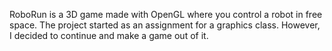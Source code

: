 RoboRun is a 3D game made with OpenGL where you control a robot in free space. The project started as an assignment for a graphics class. However, I decided to continue and make a game out of it. 
